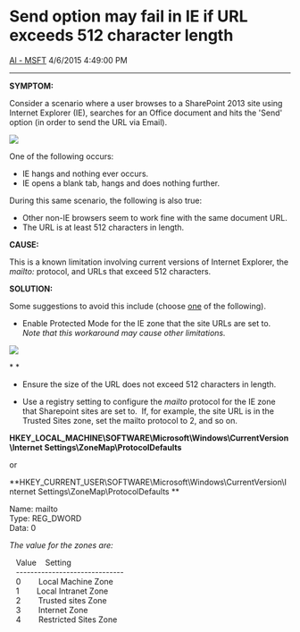 <div id="page">

# Send option may fail in IE if URL exceeds 512 character length

[Al - MSFT](https://social.msdn.microsoft.com/profile/Al%20-%20MSFT)
4/6/2015 4:49:00 PM

-----

<div id="content">

**SYMPTOM:**

Consider a scenario where a user browses to a SharePoint 2013 site using
Internet Explorer (IE), searches for an Office document and hits the
'Send' option (in order to send the URL via Email).

[![
](media/TNBlogsFS/prod.evol.blogs.technet.com/CommunityServer.Blogs.Components.WeblogFiles/00/00/01/00/97/5327.Send.JPG)](media/TNBlogsFS/prod.evol.blogs.technet.com/CommunityServer.Blogs.Components.WeblogFiles/00/00/01/00/97/5327.Send.JPG)

One of the following occurs:

  - IE hangs and nothing ever occurs.
  - IE opens a blank tab, hangs and does nothing further.

During this same scenario, the following is also true:

  - Other non-IE browsers seem to work fine with the same document URL.
  - The URL is at least 512 characters in length.

**CAUSE:**

This is a known limitation involving current versions of Internet
Explorer, the *mailto:* protocol, and URLs that exceed 512 characters.

**SOLUTION:**

Some suggestions to avoid this include (choose
<span style="text-decoration:underline;">one</span> of the following).

  - Enable Protected Mode for the IE zone that the site URLs are set
    to.  *Note that this workaround may cause other limitations.*

*[![
](media/TNBlogsFS/prod.evol.blogs.technet.com/CommunityServer.Blogs.Components.WeblogFiles/00/00/01/00/97/Protected%20Mode.JPG)](media/TNBlogsFS/prod.evol.blogs.technet.com/CommunityServer.Blogs.Components.WeblogFiles/00/00/01/00/97/Protected%20Mode.JPG)*

* *

  - Ensure the size of the URL does not exceed 512 characters in length.

<!-- end list -->

  - Use a registry setting to configure the *mailto* protocol for the IE
    zone that Sharepoint sites are set to.  If, for example, the site
    URL is in the Trusted Sites zone, set the mailto protocol to 2, and
    so
on.

**HKEY\_LOCAL\_MACHINE\\SOFTWARE\\Microsoft\\Windows\\CurrentVersion\\Internet
Settings\\ZoneMap\\ProtocolDefaults**

or 

**HKEY\_CURRENT\_USER\\SOFTWARE\\Microsoft\\Windows\\CurrentVersion\\Internet
Settings\\ZoneMap\\ProtocolDefaults **    

Name: mailto  
Type: REG\_DWORD  
Data: 0

*The value for the zones are:*

   Value    Setting  
   ------------------------------  
   0        Local Machine Zone  
   1        Local Intranet Zone  
   2        Trusted sites Zone  
   3        Internet Zone  
   4        Restricted Sites Zone

</div>

</div>
